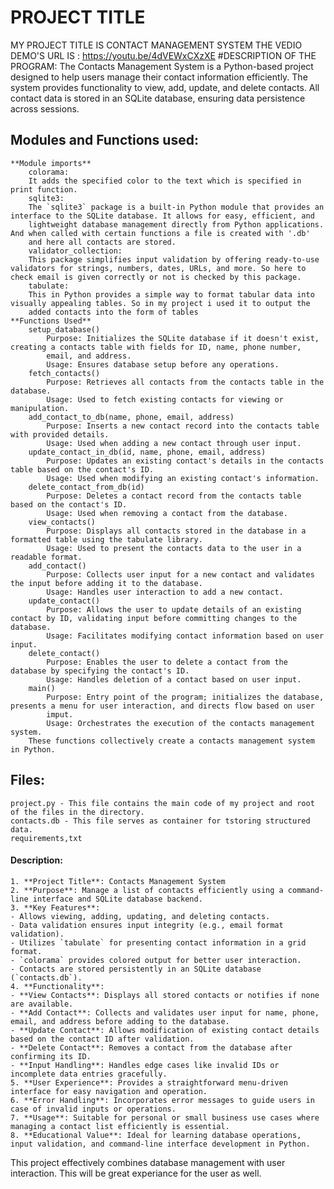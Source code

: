 # PROJECT TITLE
MY PROJECT TITLE IS CONTACT MANAGEMENT SYSTEM
THE VEDIO DEMO'S URL IS : https://youtu.be/4dVEWxCXzXE
#DESCRIPTION OF THE PROGRAM:
    The Contacts Management System is a Python-based project designed to help users manage their contact information efficiently. The system provides functionality to view, add, update, and delete contacts. All contact data is stored in an SQLite database, ensuring data persistence across sessions.


## Modules and Functions used:
    **Module imports**
        colorama:
        It adds the specified color to the text which is specified in print function.
        sqlite3:
        The `sqlite3` package is a built-in Python module that provides an interface to the SQLite database. It allows for easy, efficient, and
        lightweight database management directly from Python applications. And when called with certain functions a file is created with '.db'
        and here all contacts are stored.
        validator_collection:
        This package simplifies input validation by offering ready-to-use validators for strings, numbers, dates, URLs, and more. So here to check email is given correctly or not is checked by this package.
        tabulate:
        This in Python provides a simple way to format tabular data into visually appealing tables. So in my project i used it to output the
        added contacts into the form of tables
    **Functions Used**
        setup_database()
            Purpose: Initializes the SQLite database if it doesn't exist, creating a contacts table with fields for ID, name, phone number,
            email, and address.
            Usage: Ensures database setup before any operations.
        fetch_contacts()
            Purpose: Retrieves all contacts from the contacts table in the database.
            Usage: Used to fetch existing contacts for viewing or manipulation.
        add_contact_to_db(name, phone, email, address)
            Purpose: Inserts a new contact record into the contacts table with provided details.
            Usage: Used when adding a new contact through user input.
        update_contact_in_db(id, name, phone, email, address)
            Purpose: Updates an existing contact's details in the contacts table based on the contact's ID.
            Usage: Used when modifying an existing contact's information.
        delete_contact_from_db(id)
            Purpose: Deletes a contact record from the contacts table based on the contact's ID.
            Usage: Used when removing a contact from the database.
        view_contacts()
            Purpose: Displays all contacts stored in the database in a formatted table using the tabulate library.
            Usage: Used to present the contacts data to the user in a readable format.
        add_contact()
            Purpose: Collects user input for a new contact and validates the input before adding it to the database.
            Usage: Handles user interaction to add a new contact.
        update_contact()
            Purpose: Allows the user to update details of an existing contact by ID, validating input before committing changes to the database.
            Usage: Facilitates modifying contact information based on user input.
        delete_contact()
            Purpose: Enables the user to delete a contact from the database by specifying the contact's ID.
            Usage: Handles deletion of a contact based on user input.
        main()
            Purpose: Entry point of the program; initializes the database, presents a menu for user interaction, and directs flow based on user
            imput.
            Usage: Orchestrates the execution of the contacts management system.
        These functions collectively create a contacts management system in Python.


## Files:
    project.py - This file contains the main code of my project and root of the files in the directory.
    contacts.db - This file serves as container for tstoring structured data.
    requirements,txt



#### Description:
    1. **Project Title**: Contacts Management System
    2. **Purpose**: Manage a list of contacts efficiently using a command-line interface and SQLite database backend.
    3. **Key Features**:
    - Allows viewing, adding, updating, and deleting contacts.
    - Data validation ensures input integrity (e.g., email format validation).
    - Utilizes `tabulate` for presenting contact information in a grid format.
    - `colorama` provides colored output for better user interaction.
    - Contacts are stored persistently in an SQLite database (`contacts.db`).
    4. **Functionality**:
    - **View Contacts**: Displays all stored contacts or notifies if none are available.
    - **Add Contact**: Collects and validates user input for name, phone, email, and address before adding to the database.
    - **Update Contact**: Allows modification of existing contact details based on the contact ID after validation.
    - **Delete Contact**: Removes a contact from the database after confirming its ID.
    - **Input Handling**: Handles edge cases like invalid IDs or incomplete data entries gracefully.
    5. **User Experience**: Provides a straightforward menu-driven interface for easy navigation and operation.
    6. **Error Handling**: Incorporates error messages to guide users in case of invalid inputs or operations.
    7. **Usage**: Suitable for personal or small business use cases where managing a contact list efficiently is essential.
    8. **Educational Value**: Ideal for learning database operations, input validation, and command-line interface development in Python.

This project effectively combines database management with user interaction. This will be great experiance for the user as well.
